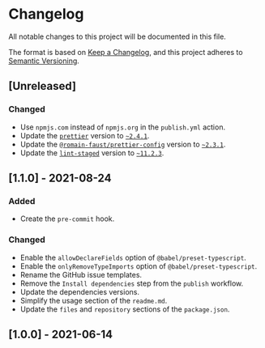 # Changelog

All notable changes to this project will be documented in this file.

The format is based on [Keep a Changelog](https://keepachangelog.com/en/1.0.0/), and this project adheres to [Semantic Versioning](https://semver.org/spec/v2.0.0.html).

## [Unreleased]

### Changed

-   Use `npmjs.com` instead of `npmjs.org` in the `publish.yml` action.
-   Update the [`prettier`](https://npmjs.com/package/prettier) version to [`~2.4.1`](https://npmjs.com/package/prettier/v/2.4.1).
-   Update the [`@romain-faust/prettier-config`](https://npmjs.com/package/@romain-faust/prettier-config) version to [`~2.3.1`](https://npmjs.com/package/@romain-faust/prettier-config/v/2.3.1).
-   Update the [`lint-staged`](https://npmjs.com/package/lint-staged) version to [`~11.2.3`](https://npmjs.com/package/lint-staged/v/11.2.3).

## [1.1.0] - 2021-08-24

### Added

-   Create the `pre-commit` hook.

### Changed

-   Enable the `allowDeclareFields` option of `@babel/preset-typescript`.
-   Enable the `onlyRemoveTypeImports` option of `@babel/preset-typescript`.
-   Rename the GitHub issue templates.
-   Remove the `Install dependencies` step from the `publish` workflow.
-   Update the dependencies versions.
-   Simplify the usage section of the `readme.md`.
-   Update the `files` and `repository` sections of the `package.json`.

## [1.0.0] - 2021-06-14
